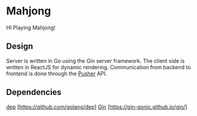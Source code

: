 # Mahjong

HI
Playing Mahjong! 

## Design
Server is written in Go using the Gin server framework. The client side is written in ReactJS for dynamic rendering. Communication from backend to frontend is done through the [Pusher](https://dashboard.pusher.com) API.

## Dependencies
[dep](https://github.com/golang/dep) [https://github.com/golang/dep]
[Gin](https://gin-gonic.github.io/gin/) [https://gin-gonic.github.io/gin/]
